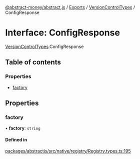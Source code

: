 [@abstract-money/abstract.js](../README.md) / [Exports](../modules.md) / [VersionControlTypes](../modules/VersionControlTypes.md) / ConfigResponse

# Interface: ConfigResponse

[VersionControlTypes](../modules/VersionControlTypes.md).ConfigResponse

## Table of contents

### Properties

- [factory](VersionControlTypes.ConfigResponse.md#factory)

## Properties

### factory

• **factory**: `string`

#### Defined in

[packages/abstractjs/src/native/registry/Registry.types.ts:195](https://github.com/AbstractSDK/frontend/blob/07410073/packages/abstractjs/src/native/registry/Registry.types.ts#L195)
